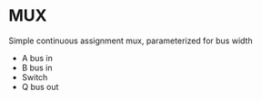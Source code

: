 # MUX

Simple continuous assignment mux, parameterized for bus width

* A bus in
* B bus in
* Switch
* Q bus out

